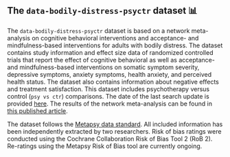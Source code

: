 ## **The `data-bodily-distress-psyctr` dataset** 📊 


The `data-bodily-distress-psyctr` dataset is based on a network meta-analysis on cognitive behavioral interventions and acceptance- and mindfulness-based interventions for adults with bodily distress. The dataset contains study information and effect size data of randomized controlled trials that report the effect of cognitive behavioral as well as acceptance- and mindfulness-based interventions on somatic symptom severity, depressive symptoms, anxiety symptoms, health anxiety, and perceived health status. The dataset also contains information about negative effects and treatment satisfaction. This dataset includes psychotherapy versus control (`psy vs ctr`) comparisons. The date of the last search update is provided [here](https://github.com/metapsy-project/data-bodily-distress-psyctr/blob/main/metadata/last_search.txt). The results of the network meta-analysis can be found in [this published article](https://karger.com/pps/article/94/3/207/922147/Efficacy-of-Cognitive-Behavioral-Therapy-and?searchresult=1).

The dataset follows the [Metapsy data standard](https://docs.metapsy.org/data-preparation/format/). All included information has been independently extracted by two researchers. Risk of bias ratings were conducted using the Cochrane Collaboration Risk of Bias Tool 2 (RoB 2). Re-ratings using the Metapsy Risk of Bias tool are currently ongoing.





